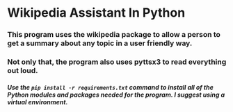 # Wikipedia Assistant In Python
### This program uses the wikipedia package to allow a person to get a summary about any topic in a user friendly way.
### Not only that, the program also uses pyttsx3 to read everything out loud. 
##### Use the `pip install -r requirements.txt` command to install all of the Python modules and packages needed for the program. I suggest using a virtual environment.
